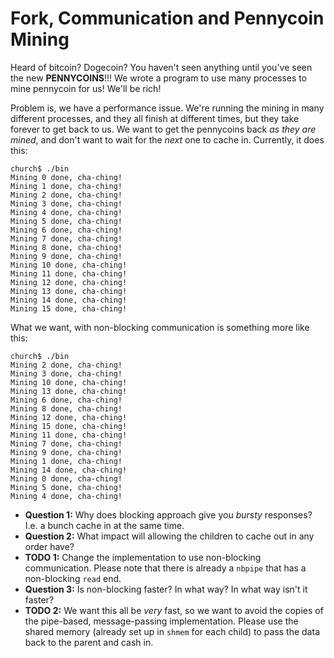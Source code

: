 # Fork, Communication and Pennycoin Mining

Heard of bitcoin?
Dogecoin?
You haven't seen anything until you've seen the new **PENNYCOINS**!!!
We wrote a program to use many processes to mine pennycoin for us!
We'll be rich!

Problem is, we have a performance issue.
We're running the mining in many different processes, and they all finish at different times, but they take forever to get back to us.
We want to get the pennycoins back *as they are mined*, and don't want to wait for the *next* one to cache in.
Currently, it does this:

```
church$ ./bin
Mining 0 done, cha-ching!
Mining 1 done, cha-ching!
Mining 2 done, cha-ching!
Mining 3 done, cha-ching!
Mining 4 done, cha-ching!
Mining 5 done, cha-ching!
Mining 6 done, cha-ching!
Mining 7 done, cha-ching!
Mining 8 done, cha-ching!
Mining 9 done, cha-ching!
Mining 10 done, cha-ching!
Mining 11 done, cha-ching!
Mining 12 done, cha-ching!
Mining 13 done, cha-ching!
Mining 14 done, cha-ching!
Mining 15 done, cha-ching!
```

What we want, with non-blocking communication is something more like this:
```
church$ ./bin
Mining 2 done, cha-ching!
Mining 3 done, cha-ching!
Mining 10 done, cha-ching!
Mining 13 done, cha-ching!
Mining 6 done, cha-ching!
Mining 8 done, cha-ching!
Mining 12 done, cha-ching!
Mining 15 done, cha-ching!
Mining 11 done, cha-ching!
Mining 7 done, cha-ching!
Mining 9 done, cha-ching!
Mining 1 done, cha-ching!
Mining 14 done, cha-ching!
Mining 0 done, cha-ching!
Mining 5 done, cha-ching!
Mining 4 done, cha-ching!
```

- **Question 1:**
	Why does blocking approach give you *bursty* responses?
	I.e. a bunch cache in at the same time.
- **Question 2:**
	What impact will allowing the children to cache out in any order have?
- **TODO 1:**
	Change the implementation to use non-blocking communication.
	Please note that there is already a `nbpipe` that has a non-blocking `read` end.
- **Question 3:**
	Is non-blocking faster?
	In what way?
	In what way isn't it faster?
- **TODO 2:**
	We want this all be *very* fast, so we want to avoid the copies of the pipe-based, message-passing implementation.
	Please use the shared memory (already set up in `shmem` for each child) to pass the data back to the parent and cash in.
